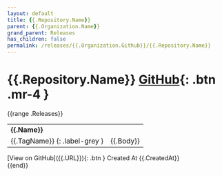 ```yaml
---
layout: default
title: {{.Repository.Name}}
parent: {{.Organization.Name}}
grand_parent: Releases
has_children: false
permalink: /releases/{{.Organization.Github}}/{{.Repository.Name}}
---
```


# {{.Repository.Name}} <span class="fs-3 right-align">[GitHub]({{.Repository.Link}}){: .btn .mr-4 }</span>

{{range .Releases}}
<div>
    <table>
        <tr>
            <td colspan="2">
                <b>
                    {{.Name}}
                </b>
            </td>
        </tr>
        <tr>
            <td>
{{.TagName}}
{: .label-grey }
            </td>
            <td>
                {{.Body}}
            </td>
        </tr>
    </table>
[View on GitHub]({{.URL}}){: .btn }
    <span class="right-align">
        Created At {{.CreatedAt}}
    </span>
</div>
{{end}}
